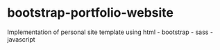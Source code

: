 # bootstrap-portfolio-website

Implementation of personal site template using html - bootstrap - sass - javascript
